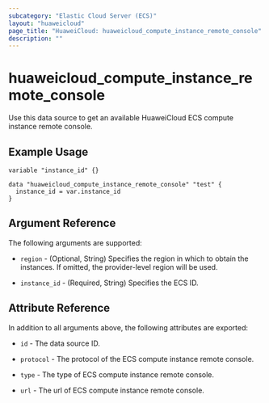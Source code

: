 ```yaml
---
subcategory: "Elastic Cloud Server (ECS)"
layout: "huaweicloud"
page_title: "HuaweiCloud: huaweicloud_compute_instance_remote_console"
description: ""
---
```


# huaweicloud_compute_instance_remote_console

Use this data source to get an available HuaweiCloud ECS compute instance remote console.

## Example Usage

```hcl
variable "instance_id" {}

data "huaweicloud_compute_instance_remote_console" "test" {
  instance_id = var.instance_id
}
```

## Argument Reference

The following arguments are supported:

* `region` - (Optional, String) Specifies the region in which to obtain the instances.
  If omitted, the provider-level region will be used.

* `instance_id` - (Required, String) Specifies the ECS ID.

## Attribute Reference

In addition to all arguments above, the following attributes are exported:

* `id` - The data source ID.

* `protocol` - The protocol of the ECS compute instance remote console.

* `type` - The type of ECS compute instance remote console.

* `url` - The url of ECS compute instance remote console.
